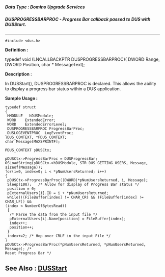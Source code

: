 ##### Data Type : Domino Upgrade Services
##### DUSPROGRESSBARPROC - Progress Bar callback passed to DUS with DUSStart.
---
```
#include <dus.h>
```

**Definition :**

typedef void (LNCALLBACKPTR DUSPROGRESSBARPROC)(
   DWORD  Range,
   DWORD  Position,
   char * MessageText);

**Description :**

In DUSStart(), DUSPROGRESSBARPROC is declared.  This allows the ability to display a progress bar status within a DUS application.


**Sample Usage :**
```
typedef struct
{
 HMODULE   hDUSModule;
 WORD    ExtendedError;
 WORD    ExtendedErrorLevel;
 DUSPROGRESSBARPROC ProgressBarProc;
 DUSLOGEVENTPROC  LogEventProc;
}DUS_CONTEXT, *PDUS_CONTEXT;
char Message[MAXSPRINTF];

PDUS_CONTEXT pDUSCtx;

pDUSCtx->ProgressBarProc = DUSProgressBar;
OSLoadString(pDUSCtx->hDUSModule, STR_DUS_GETTING_USERS, Message, 
sizeof(Message));
for(i=0, index=0; i < *pNumUsersReturned; i++) 
{
 pDUSCtx->ProgressBarProc((DWORD)*pNumUsersReturned, i, Message);
 Sleep(100);   /* Allow for display of Progress Bar status */
 position = 0; 
 pExternalUsers[i].ID = i + *pNumUsersReturned;
 while(((FileBuffer[index] != CHAR_CR) && (FileBuffer[index] != CHAR_LF)) && 
(index < NumberOfBytesRead))
 {  
  /* Parse the data from the input file */
  pExternalUsers[i].Name[position] = FileBuffer[index];
  index++;
  position++;
 }
 index+=2; /* Hop over CRLF in the input File */
}
pDUSCtx->ProgressBarProc(*pNumUsersReturned, *pNumUsersReturned, Message); /* 
Reset Progress Bar */
```

**See Also :**
[DUSStart](/domino-c-api-docs/reference/Func/DUSStart)
---
